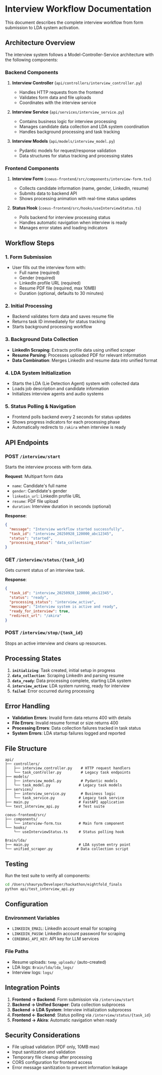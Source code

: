 # Interview Workflow Documentation

This document describes the complete interview workflow from form submission to LDA system activation.

## Architecture Overview

The interview system follows a Model-Controller-Service architecture with the following components:

### Backend Components

1. **Interview Controller** (`api/controllers/interview_controller.py`)
   - Handles HTTP requests from the frontend
   - Validates form data and file uploads
   - Coordinates with the interview service

2. **Interview Service** (`api/services/interview_service.py`)
   - Contains business logic for interview processing
   - Manages candidate data collection and LDA system coordination
   - Handles background processing and task tracking

3. **Interview Models** (`api/models/interview_model.py`)
   - Pydantic models for request/response validation
   - Data structures for status tracking and processing states

### Frontend Components

1. **Interview Form** (`coeus-frontend/src/components/interview-form.tsx`)
   - Collects candidate information (name, gender, LinkedIn, resume)
   - Submits data to backend API
   - Shows processing animation with real-time status updates

2. **Status Hook** (`coeus-frontend/src/hooks/useInterviewStatus.ts`)
   - Polls backend for interview processing status
   - Handles automatic navigation when interview is ready
   - Manages error states and loading indicators

## Workflow Steps

### 1. Form Submission
- User fills out the interview form with:
  - Full name (required)
  - Gender (required)
  - LinkedIn profile URL (required)
  - Resume PDF file (required, max 10MB)
  - Duration (optional, defaults to 30 minutes)

### 2. Initial Processing
- Backend validates form data and saves resume file
- Returns task ID immediately for status tracking
- Starts background processing workflow

### 3. Background Data Collection
- **LinkedIn Scraping**: Extracts profile data using unified scraper
- **Resume Parsing**: Processes uploaded PDF for relevant information
- **Data Combination**: Merges LinkedIn and resume data into unified format

### 4. LDA System Initialization
- Starts the LDA (Lie Detection Agent) system with collected data
- Loads job description and candidate information
- Initializes interview agents and audio systems

### 5. Status Polling & Navigation
- Frontend polls backend every 2 seconds for status updates
- Shows progress indicators for each processing phase
- Automatically redirects to `/akira` when interview is ready

## API Endpoints

### POST `/interview/start`
Starts the interview process with form data.

**Request**: Multipart form data
- `name`: Candidate's full name
- `gender`: Candidate's gender
- `linkedin_url`: LinkedIn profile URL
- `resume`: PDF file upload
- `duration`: Interview duration in seconds (optional)

**Response**:
```json
{
  "message": "Interview workflow started successfully",
  "task_id": "interview_20250928_120000_abc12345",
  "status": "started",
  "processing_status": "data_collection"
}
```

### GET `/interview/status/{task_id}`
Gets current status of an interview task.

**Response**:
```json
{
  "task_id": "interview_20250928_120000_abc12345",
  "status": "ready",
  "processing_status": "interview_active",
  "message": "Interview system is active and ready",
  "ready_for_interview": true,
  "redirect_url": "/akira"
}
```

### POST `/interview/stop/{task_id}`
Stops an active interview and cleans up resources.

## Processing States

1. **`initializing`**: Task created, initial setup in progress
2. **`data_collection`**: Scraping LinkedIn and parsing resume
3. **`data_ready`**: Data processing complete, starting LDA system
4. **`interview_active`**: LDA system running, ready for interview
5. **`failed`**: Error occurred during processing

## Error Handling

- **Validation Errors**: Invalid form data returns 400 with details
- **File Errors**: Invalid resume format or size returns 400
- **Processing Errors**: Data collection failures tracked in task status
- **System Errors**: LDA startup failures logged and reported

## File Structure

```
api/
├── controllers/
│   ├── interview_controller.py    # HTTP request handlers
│   └── task_controller.py         # Legacy task endpoints
├── models/
│   ├── interview_model.py         # Pydantic models
│   └── task_model.py             # Legacy task models
├── services/
│   ├── interview_service.py       # Business logic
│   └── task_service.py           # Legacy task service
├── main.py                       # FastAPI application
└── test_interview_api.py         # Test suite

coeus-frontend/src/
├── components/
│   └── interview-form.tsx        # Main form component
└── hooks/
    └── useInterviewStatus.ts     # Status polling hook

Brain/lda/
├── main.py                       # LDA system entry point
└── unified_scraper.py           # Data collection script
```

## Testing

Run the test suite to verify all components:

```bash
cd /Users/shaurya/Developer/hackathon/eightfold_finals
python api/test_interview_api.py
```

## Configuration

### Environment Variables
- `LINKEDIN_EMAIL`: LinkedIn account email for scraping
- `LINKEDIN_PASSW`: LinkedIn account password for scraping
- `CEREBRAS_API_KEY`: API key for LLM services

### File Paths
- Resume uploads: `temp_uploads/` (auto-created)
- LDA logs: `Brain/lda/lda_logs/`
- Interview logs: `logs/`

## Integration Points

1. **Frontend → Backend**: Form submission via `/interview/start`
2. **Backend → Unified Scraper**: Data collection subprocess
3. **Backend → LDA System**: Interview initialization subprocess
4. **Frontend ← Backend**: Status polling via `/interview/status/{task_id}`
5. **Frontend → Akira**: Automatic navigation when ready

## Security Considerations

- File upload validation (PDF only, 10MB max)
- Input sanitization and validation
- Temporary file cleanup after processing
- CORS configuration for frontend access
- Error message sanitization to prevent information leakage
